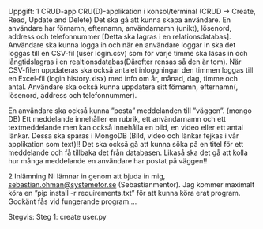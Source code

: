 Uppgift:
1 CRUD-app 
CRU(D)-applikation i konsol/terminal (CRUD → Create, Read, Update and Delete)
Det ska gå att kunna skapa användare. 
En användare har förnamn, efternamn, användarnamn (unikt), lösenord, address och telefonnummer [Detta ska lagras i en relationsdatabas]. 
Användare ska kunna logga in och när en användare loggar in ska det loggas till en CSV-fil (user login.csv) som för varje timme ska läsas in och långtidslagras i en realtionsdatabas(Därefter rensas så den är tom). 
När CSV-filen uppdateras ska också antalet inloggningar den timmen loggas till en Excel-fil (login history.xlsx) med info om år, månad, dag, timme och antal. 
Användare ska också kunna uppdatera sitt förnamn, efternamn(, lösenord, address och telefonnummer). 

En användare ska också kunna ”posta” meddelanden till ”väggen”. (mongo DB)
    Ett meddelande innehåller en rubrik, ett användarnamn och ett textmeddelande men kan också innehålla en bild, en video eller ett antal länkar. 
    Dessa ska sparas i MongoDB (Bild, video och länkar fejkas i vår applikation som text)!! 
Det ska också gå att kunna söka på en titel för ett meddelande och få tillbaka det från databasen. Likaså ska det gå att kolla hur många meddelande en användare har postat på väggen!! 

2 Inlämning 
Ni lämnar in genom att bjuda in mig, sebastian.ohman@systemetor.se (Sebastianmentor). 
Jag kommer maximalt köra en ”pip install -r requirements.txt” för att kunna köra erat program. Godkänt fås vid fungerande program.... 

Stegvis:
Steg 1: create user.py 